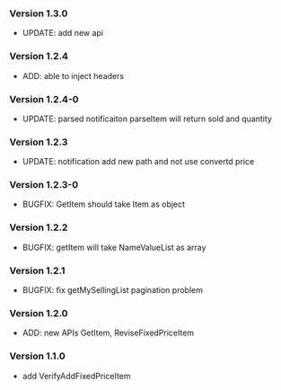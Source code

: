 ### Version 1.3.0
- UPDATE: add new api

### Version 1.2.4
- ADD: able to inject headers

### Version 1.2.4-0
- UPDATE: parsed notificaiton parseItem will return sold and quantity

### Version 1.2.3
- UPDATE: notification add new path and not use convertd price

### Version 1.2.3-0
- BUGFIX: GetItem should take Item as object

### Version 1.2.2
- BUGFIX: getItem will take NameValueList as array

### Version 1.2.1
- BUGFIX: fix getMySellingList pagination problem

### Version 1.2.0
- ADD: new APIs GetItem, ReviseFixedPriceItem

### Version 1.1.0
- add VerifyAddFixedPriceItem

